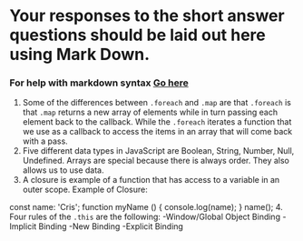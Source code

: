 # Your responses to the short answer questions should be laid out here using Mark Down.
### For help with markdown syntax [Go here](https://github.com/adam-p/markdown-here/wiki/Markdown-Cheatsheet)
1. Some of the differences between `.foreach` and `.map` are that `.foreach` is that `.map` returns a new array of elements while in turn passing each element back to the callback. While the `.foreach` iterates a function that we use as a callback to access the items in an array that will come back with a pass. 
2. Five different data types in JavaScript are Boolean, String, Number, Null, Undefined. Arrays are special because there is always order. They also allows us to use data. 
3. A closure is example of a function that has access to a variable in an outer scope. 
Example of Closure:

const name: 'Cris';
function myName () {
    console.log(name);
}
name();
4. Four rules of the `.this` are the following:
-Window/Global Object Binding
-Implicit Binding
-New Binding 
-Explicit Binding 